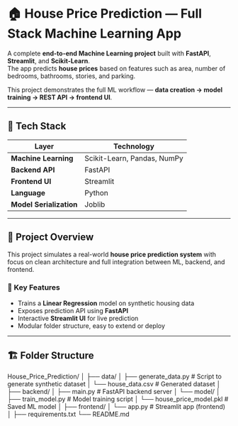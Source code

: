 # 🏠 House Price Prediction — Full Stack Machine Learning App

A complete **end-to-end Machine Learning project** built with **FastAPI**, **Streamlit**, and **Scikit-Learn**.  
The app predicts **house prices** based on features such as area, number of bedrooms, bathrooms, stories, and parking.

This project demonstrates the full ML workflow — **data creation → model training → REST API → frontend UI**.

---

## 🚀 Tech Stack

| Layer | Technology |
|--------|-------------|
| **Machine Learning** | Scikit-Learn, Pandas, NumPy |
| **Backend API** | FastAPI |
| **Frontend UI** | Streamlit |
| **Language** | Python |
| **Model Serialization** | Joblib |

---

## 🧠 Project Overview

This project simulates a real-world **house price prediction system** with focus on clean architecture and full integration between ML, backend, and frontend.

### 🔹 Key Features
- Trains a **Linear Regression** model on synthetic housing data  
- Exposes prediction API using **FastAPI**  
- Interactive **Streamlit UI** for live prediction  
- Modular folder structure, easy to extend or deploy  

---

## 🏗️ Folder Structure




House_Price_Prediction/
│
├── data/
│ ├── generate_data.py # Script to generate synthetic dataset
│ └── house_data.csv # Generated dataset
│
├── backend/
│ ├── main.py # FastAPI backend server
│ └── model/
│ ├── train_model.py # Model training script
│ └── house_price_model.pkl # Saved ML model
│
├── frontend/
│ └── app.py # Streamlit app (frontend)
│
├── requirements.txt
└── README.md
